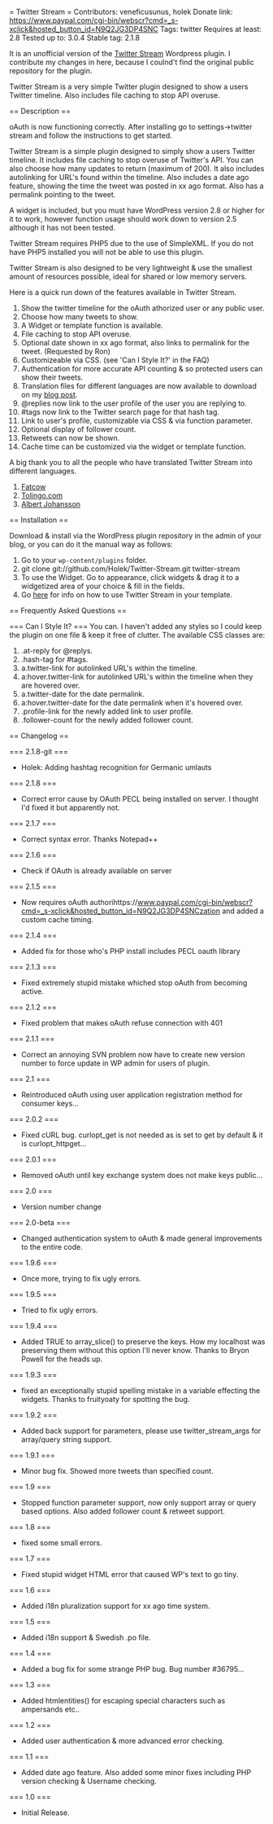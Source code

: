 = Twitter Stream =
Contributors: veneficusunus, holek
Donate link: https://www.paypal.com/cgi-bin/webscr?cmd=_s-xclick&hosted_button_id=N9Q2JG3DP4SNC
Tags: twitter
Requires at least: 2.8
Tested up to: 3.0.4
Stable tag: 2.1.8

It is an unofficial version of the [Twitter Stream](http://return-true.com/2009/12/wordpress-plugin-twitter-stream/) Wordpress plugin. I contribute my changes in here, because I coulnd't find the original public repository for the plugin.

Twitter Stream is a very simple Twitter plugin designed to show a users Twitter timeline. Also includes file caching to stop API overuse.

== Description ==

oAuth is now functioning correctly. After installing go to settings->twitter stream and follow the instructions to get started.

Twitter Stream is a simple plugin designed to simply show a users Twitter timeline. It includes file caching to stop overuse of Twitter's API. You can also choose how many updates to return (maximum of 200). It also includes autolinking for URL's found within the timeline. Also includes a date ago feature, showing the time the tweet was posted in xx ago format. Also has a permalink pointing to the tweet.

A widget is included, but you must have WordPress version 2.8 or higher for it to work, however function usage should work down to version 2.5 although it has not been tested.

Twitter Stream requires PHP5 due to the use of SimpleXML. If you do not have PHP5 installed you will not be able to use this plugin.

Twitter Stream is also designed to be very lightweight & use the smallest amount of resources possible, ideal for shared or low memory servers.

Here is a quick run down of the features available in Twitter Stream.

1. Show the twitter timeline for the oAuth athorized user or any public user.
2. Choose how many tweets to show.
3. A Widget or template function is available.
4. File caching to stop API overuse.
5. Optional date shown in xx ago format, also links to permalink for the tweet. (Requested by Ron)
6. Customizeable via CSS. (see 'Can I Style It?' in the FAQ)
7. Authentication for more accurate API counting & so protected users can show their tweets.
8. Translation files for different languages are now available to download on my [blog post](http://return-true.com/2009/12/ordpress-plugin-twitter-stream/ "Check here for translation files.").
9. @replies now link to the user profile of the user you are replying to.
10. #tags now link to the Twitter search page for that hash tag.
11. Link to user's profile, customizable via CSS & via function parameter.
12. Optional display of follower count.
13. Retweets can now be shown.
14. Cache time can be customized via the widget or template function.

A big thank you to all the people who have translated Twitter Stream into different languages.

1. [Fatcow](http://www.fatcow.com/)
2. [Tolingo.com](http://tolingo.com)
3. [Albert Johansson](http://twitter.com/albertjohansson)


== Installation ==

Download & install via the WordPress plugin repository in the admin of your blog, or you can do it the manual way as follows:

1. Go to your `wp-content/plugins` folder.
2.
    git clone git://github.com/Holek/Twitter-Stream.git twitter-stream
3. To use the Widget. Go to appearance, click widgets & drag it to a widgetized area of your choice & fill in the fields.
4. Go [here](http://return-true.com/2009/12/wordpress-plugin-twitter-stream/ "PHP function call") for info on how to use Twitter Stream in your template.

== Frequently Asked Questions ==

=== Can I Style It? ===
You can. I haven't added any styles so I could keep the plugin on one file & keep it free of clutter. The available CSS classes are:

1. .at-reply for @replys.
2. .hash-tag for #tags.
3. a.twitter-link for autolinked URL's within the timeline.
4. a:hover.twitter-link for autolinked URL's within the timeline when they are hovered over.
5. a.twitter-date</code> for the date permalink.
6. a:hover.twitter-date</code> for the date permalink when it's hovered over.
7. .profile-link for the newly added link to user profile.
8. .follower-count for the newly added follower count.


== Changelog ==

=== 2.1.8-git ===
* Holek: Adding hashtag recognition for Germanic umlauts

=== 2.1.8 ===
* Correct error cause by OAuth PECL being installed on server. I thought I'd fixed it but apparently not.

=== 2.1.7 ===
* Correct syntax error. Thanks Notepad++

=== 2.1.6 ===
* Check if OAuth is already available on server

=== 2.1.5 ===
* Now requires oAuth authorihttps://www.paypal.com/cgi-bin/webscr?cmd=_s-xclick&hosted_button_id=N9Q2JG3DP4SNCzation and added a custom cache timing.

=== 2.1.4 ===
* Added fix for those who's PHP install includes PECL oauth library

=== 2.1.3 ===
* Fixed extremely stupid mistake whiched stop oAuth from becoming active.

=== 2.1.2 ===
* Fixed problem that makes oAuth refuse connection with 401

=== 2.1.1 ===
* Correct an annoying SVN problem now have to create new version number to force update in WP admin for users of plugin.

=== 2.1 ===
* Reintroduced oAuth using user application registration method for consumer keys...

=== 2.0.2 ===
* Fixed cURL bug. curlopt_get is not needed as is set to get by default & it is curlopt_httpget...

=== 2.0.1 ===
* Removed oAuth until key exchange system does not make keys public...

=== 2.0 ===
* Version number change

=== 2.0-beta ===
* Changed authentication system to oAuth & made general improvements to the entire code.

=== 1.9.6 ===
* Once more, trying to fix ugly errors.

=== 1.9.5 ===
* Tried to fix ugly errors.

=== 1.9.4 ===
* Added TRUE to array_slice() to preserve the keys. How my localhost was preserving them without this option I'll never know. Thanks to Bryon Powell for the heads up.

=== 1.9.3 ===
* fixed an exceptionally stupid spelling mistake in a variable effecting the widgets. Thanks to fruityoaty for spotting the bug.

=== 1.9.2 ===
* Added back support for parameters, please use twitter_stream_args for array/query string support.

=== 1.9.1 ===
* Minor bug fix. Showed more tweets than specified count.

=== 1.9 ===
* Stopped function parameter support, now only support array or query based options. Also added follower count & retweet support.

=== 1.8 ===
* fixed some small errors.

=== 1.7 ===
* Fixed stupid widget HTML error that caused WP's text to go tiny.

=== 1.6 ===
* Added i18n pluralization support for xx ago time system.

=== 1.5 ===
* Added i18n support & Swedish .po file.

=== 1.4 ===
* Added a bug fix for some strange PHP bug. Bug number #36795...

=== 1.3 ===
* Added htmlentities() for escaping special characters such as ampersands etc..

=== 1.2 ===
* Added user authentication & more advanced error checking.

=== 1.1 ===
* Added date ago feature. Also added some minor fixes including PHP version checking & Username checking.

=== 1.0 ===
* Initial Release.
